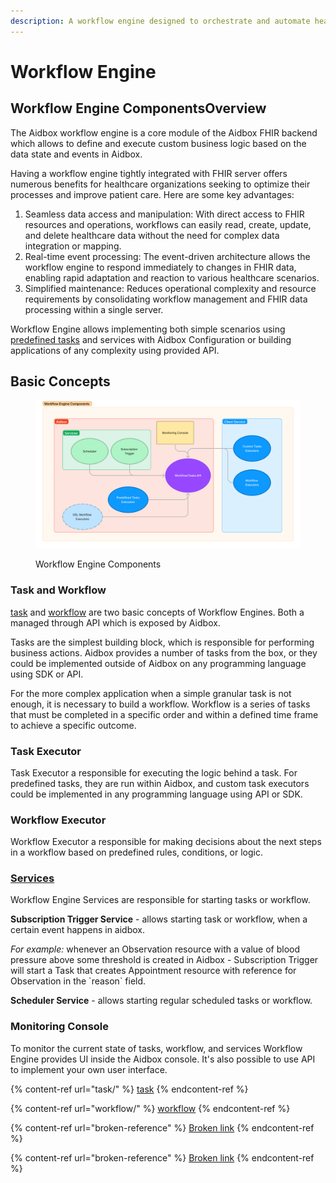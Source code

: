 ```yaml
---
description: A workflow engine designed to orchestrate and automate healthcare processes
---
```


# Workflow Engine

## Workflow Engine ComponentsOverview

The Aidbox workflow engine is a core module of the Aidbox FHIR backend which allows to define and execute custom business logic based on the data state and events in Aidbox.

Having a workflow engine tightly integrated with FHIR server offers numerous benefits for healthcare organizations seeking to optimize their processes and improve patient care. Here are some key advantages:&#x20;

1. Seamless data access and manipulation: With direct access to FHIR resources and operations, workflows can easily read, create, update, and delete healthcare data without the need for complex data integration or mapping.
2. Real-time event processing: The event-driven architecture allows the workflow engine to respond immediately to changes in FHIR data, enabling rapid adaptation and reaction to various healthcare scenarios.
3. Simplified maintenance: Reduces operational complexity and resource requirements by consolidating workflow management and FHIR data processing within a single server.

Workflow Engine allows implementing both simple scenarios using [predefined tasks](task/#predefined-tasks) and services with Aidbox Configuration or building applications of any complexity using provided API.

## Basic Concepts <a href="#basic-concepts" id="basic-concepts"></a>

<figure><img src="../../.gitbook/assets/image (22).png" alt=""><figcaption><p>Workflow Engine Components</p></figcaption></figure>

### Task and Workflow

[task](task/ "mention") and [workflow](workflow/ "mention") are two basic concepts of Workflow Engines. Both a managed through API which is exposed by Aidbox.

Tasks are the simplest building block, which is responsible for performing business actions. Aidbox provides a number of tasks from the box, or they could be implemented outside of Aidbox on any programming language using SDK or API.

For the more complex application when a simple granular task is not enough, it is necessary to build a workflow. Workflow is a series of tasks that must be completed in a specific order and within a defined time frame to achieve a specific outcome.

### Task Executor

Task Executor a responsible for executing the logic behind a task. For predefined tasks, they are run within Aidbox, and custom task executors could be implemented in any programming language using API or SDK.

### Workflow Executor

Workflow Executor a responsible for making decisions about the next steps in a workflow based on predefined rules, conditions, or logic.&#x20;

### [Services](services.md)

Workflow Engine Services are responsible for starting tasks or workflow.

**Subscription Trigger Service**  - allows starting task or workflow, when a certain event happens in aidbox.

_For example:_ whenever an Observation resource with a value of blood pressure above some threshold is created in Aidbox - Subscription Trigger will start a Task that creates Appointment resource with reference for Observation in the \`reason\` field.

**Scheduler Service** - allows starting regular scheduled tasks or workflow.

### Monitoring Console

To monitor the current state of tasks, workflow, and services Workflow Engine provides UI inside the Aidbox console. It's also possible to use API to implement your own user interface.&#x20;





{% content-ref url="task/" %}
[task](task/)
{% endcontent-ref %}

{% content-ref url="workflow/" %}
[workflow](workflow/)
{% endcontent-ref %}

{% content-ref url="broken-reference" %}
[Broken link](broken-reference)
{% endcontent-ref %}

{% content-ref url="broken-reference" %}
[Broken link](broken-reference)
{% endcontent-ref %}

